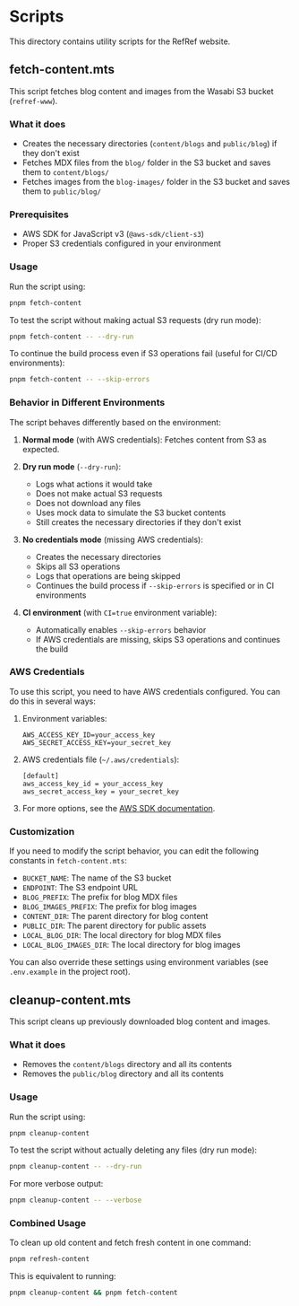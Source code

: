 # Scripts

This directory contains utility scripts for the RefRef website.

## fetch-content.mts

This script fetches blog content and images from the Wasabi S3 bucket (`refref-www`).

### What it does

- Creates the necessary directories (`content/blogs` and `public/blog`) if they don't exist
- Fetches MDX files from the `blog/` folder in the S3 bucket and saves them to `content/blogs/`
- Fetches images from the `blog-images/` folder in the S3 bucket and saves them to `public/blog/`

### Prerequisites

- AWS SDK for JavaScript v3 (`@aws-sdk/client-s3`)
- Proper S3 credentials configured in your environment

### Usage

Run the script using:

```bash
pnpm fetch-content
```

To test the script without making actual S3 requests (dry run mode):

```bash
pnpm fetch-content -- --dry-run
```

To continue the build process even if S3 operations fail (useful for CI/CD environments):

```bash
pnpm fetch-content -- --skip-errors
```

### Behavior in Different Environments

The script behaves differently based on the environment:

1. **Normal mode** (with AWS credentials): Fetches content from S3 as expected.

2. **Dry run mode** (`--dry-run`):
   - Logs what actions it would take
   - Does not make actual S3 requests
   - Does not download any files
   - Uses mock data to simulate the S3 bucket contents
   - Still creates the necessary directories if they don't exist

3. **No credentials mode** (missing AWS credentials):
   - Creates the necessary directories
   - Skips all S3 operations
   - Logs that operations are being skipped
   - Continues the build process if `--skip-errors` is specified or in CI environments

4. **CI environment** (with `CI=true` environment variable):
   - Automatically enables `--skip-errors` behavior
   - If AWS credentials are missing, skips S3 operations and continues the build

### AWS Credentials

To use this script, you need to have AWS credentials configured. You can do this in several ways:

1. Environment variables:
   ```
   AWS_ACCESS_KEY_ID=your_access_key
   AWS_SECRET_ACCESS_KEY=your_secret_key
   ```

2. AWS credentials file (`~/.aws/credentials`):
   ```
   [default]
   aws_access_key_id = your_access_key
   aws_secret_access_key = your_secret_key
   ```

3. For more options, see the [AWS SDK documentation](https://docs.aws.amazon.com/sdk-for-javascript/v3/developer-guide/setting-credentials-node.html).

### Customization

If you need to modify the script behavior, you can edit the following constants in `fetch-content.mts`:

- `BUCKET_NAME`: The name of the S3 bucket
- `ENDPOINT`: The S3 endpoint URL
- `BLOG_PREFIX`: The prefix for blog MDX files
- `BLOG_IMAGES_PREFIX`: The prefix for blog images
- `CONTENT_DIR`: The parent directory for blog content
- `PUBLIC_DIR`: The parent directory for public assets
- `LOCAL_BLOG_DIR`: The local directory for blog MDX files
- `LOCAL_BLOG_IMAGES_DIR`: The local directory for blog images

You can also override these settings using environment variables (see `.env.example` in the project root).

## cleanup-content.mts

This script cleans up previously downloaded blog content and images.

### What it does

- Removes the `content/blogs` directory and all its contents
- Removes the `public/blog` directory and all its contents

### Usage

Run the script using:

```bash
pnpm cleanup-content
```

To test the script without actually deleting any files (dry run mode):

```bash
pnpm cleanup-content -- --dry-run
```

For more verbose output:

```bash
pnpm cleanup-content -- --verbose
```

### Combined Usage

To clean up old content and fetch fresh content in one command:

```bash
pnpm refresh-content
```

This is equivalent to running:

```bash
pnpm cleanup-content && pnpm fetch-content
```
